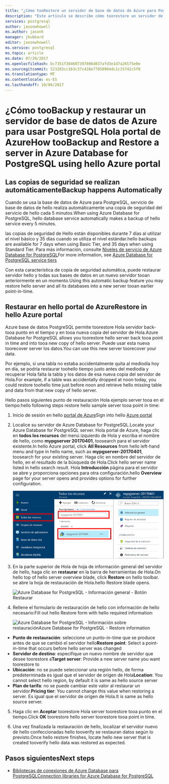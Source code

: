 ```yaml
---
title: "¿Cómo tooRestore un servidor de base de datos de Azure para PostgreSQL | Documentos de Microsoft"
description: "Este artículo se describe cómo toorestore un servidor de base de datos de Azure para usar PostgreSQL Hola portal de Azure."
services: postgresql
author: jasonwhowell
ms.author: jasonh
manager: jhubbard
editor: jasonwhowell
ms.service: postgresql
ms.topic: article
ms.date: 07/20/2017
ms.openlocfilehash: bc7351f384607397806d837afd3e1d7a26575e0e
ms.sourcegitcommit: 523283cc1b3c37c428e77850964dc1c33742c5f0
ms.translationtype: MT
ms.contentlocale: es-ES
ms.lasthandoff: 10/06/2017
---
```

# <a name="how-toobackup-and-restore-a-server-in-azure-database-for-postgresql-using-hello-azure-portal"></a><span data-ttu-id="580ac-103">¿Cómo tooBackup y restaurar un servidor de base de datos de Azure para usar PostgreSQL Hola portal de Azure</span><span class="sxs-lookup"><span data-stu-id="580ac-103">How tooBackup and Restore a server in Azure Database for PostgreSQL using hello Azure portal</span></span>

## <a name="backup-happens-automatically"></a><span data-ttu-id="580ac-104">Las copias de seguridad se realizan automáticamente</span><span class="sxs-lookup"><span data-stu-id="580ac-104">Backup happens Automatically</span></span>
<span data-ttu-id="580ac-105">Cuando se usa la base de datos de Azure para PostgreSQL, servicio de base de datos de hello realiza automáticamente una copia de seguridad del servicio de hello cada 5 minutos.</span><span class="sxs-lookup"><span data-stu-id="580ac-105">When using Azure Database for PostgreSQL, hello database service automatically makes a backup of hello service every 5 minutes.</span></span> 

<span data-ttu-id="580ac-106">las copias de seguridad de Hello están disponibles durante 7 días al utilizar el nivel básico y 35 días cuando se utiliza el nivel estándar.</span><span class="sxs-lookup"><span data-stu-id="580ac-106">hello backups are available for 7 days when using Basic Tier, and 35 days when using Standard Tier.</span></span> <span data-ttu-id="580ac-107">Para más información, consulte [Niveles de servicio de Azure Database for PostgreSQL](concepts-service-tiers.md)</span><span class="sxs-lookup"><span data-stu-id="580ac-107">For more information, see [Azure Database for PostgreSQL service tiers](concepts-service-tiers.md)</span></span>

<span data-ttu-id="580ac-108">Con esta característica de copia de seguridad automática, puede restaurar servidor hello y todas sus bases de datos en un nuevo servidor tooan anteriormente en un momento.</span><span class="sxs-lookup"><span data-stu-id="580ac-108">Using this automatic backup feature you may restore hello server and all its databases into a new server tooan earlier point-in-time.</span></span>

## <a name="restore-in-hello-azure-portal"></a><span data-ttu-id="580ac-109">Restaurar en hello portal de Azure</span><span class="sxs-lookup"><span data-stu-id="580ac-109">Restore in hello Azure portal</span></span>
<span data-ttu-id="580ac-110">Azure base de datos PostgreSQL permite toorestore Hola servidor back-tooa punto en el tiempo y en tooa nueva copia del servidor de Hola.</span><span class="sxs-lookup"><span data-stu-id="580ac-110">Azure Database for PostgreSQL allows you toorestore hello server back tooa point in time and into tooa new copy of hello server.</span></span> <span data-ttu-id="580ac-111">Puede usar esta nueva toorecover server los datos.</span><span class="sxs-lookup"><span data-stu-id="580ac-111">You can use this new server toorecover your data.</span></span> 

<span data-ttu-id="580ac-112">Por ejemplo, si una tabla no estaba accidentalmente quita al mediodía hoy en día, se podría restaurar toohello tiempo justo antes del mediodía y recuperar Hola falta la tabla y los datos de esa nueva copia del servidor de Hola.</span><span class="sxs-lookup"><span data-stu-id="580ac-112">For example, if a table was accidentally dropped at noon today, you could restore toohello time just before noon and retrieve hello missing table and data from that new copy of hello server.</span></span>

<span data-ttu-id="580ac-113">Hello pasos siguientes punto de restauración Hola ejemplo server tooa en el tiempo:</span><span class="sxs-lookup"><span data-stu-id="580ac-113">hello following steps restore hello sample server tooa point in time:</span></span>
1. <span data-ttu-id="580ac-114">Inicio de sesión en hello [portal de Azure](https://portal.azure.com/)</span><span class="sxs-lookup"><span data-stu-id="580ac-114">Sign into hello [Azure portal](https://portal.azure.com/)</span></span>
2. <span data-ttu-id="580ac-115">Localice su servidor de Azure Database for PostgreSQL.</span><span class="sxs-lookup"><span data-stu-id="580ac-115">Locate your Azure Database for PostgreSQL server.</span></span> <span data-ttu-id="580ac-116">Hola portal de Azure, haga clic en **todos los recursos** del menú izquierdo de Hola y escriba el nombre de hello, como **mypgserver 20170401**, toosearch para el servidor existente.</span><span class="sxs-lookup"><span data-stu-id="580ac-116">In hello Azure portal, click **All Resources** from hello left-hand menu and type in hello name, such as **mypgserver-20170401**, toosearch for your existing server.</span></span> <span data-ttu-id="580ac-117">Haga clic en nombre del servidor de hello, en el resultado de la búsqueda de Hola.</span><span class="sxs-lookup"><span data-stu-id="580ac-117">Click hello server name listed in hello search result.</span></span> <span data-ttu-id="580ac-118">Hola **Introducción** página para el servidor se abre y proporciona opciones para otra configuración.</span><span class="sxs-lookup"><span data-stu-id="580ac-118">hello **Overview** page for your server opens and provides options for further configuration.</span></span>

   ![Portal de Azure: el servidor de búsqueda de toolocate](media/postgresql-howto-restore-server-portal/1-locate.png)

3. <span data-ttu-id="580ac-120">En la parte superior de Hola de hoja de información general del servidor de hello, haga clic en **restaurar** en la barra de herramientas de Hola.</span><span class="sxs-lookup"><span data-stu-id="580ac-120">On hello top of hello server overview blade, click **Restore** on hello toolbar.</span></span> <span data-ttu-id="580ac-121">se abre la hoja de restauración de Hola.</span><span class="sxs-lookup"><span data-stu-id="580ac-121">hello Restore blade opens.</span></span>

   ![Azure Database for PostgreSQL - Información general - Botón Restaurar](./media/postgresql-howto-restore-server-portal/2_server.png)

4. <span data-ttu-id="580ac-123">Rellene el formulario de restauración de hello con información de hello necesario:</span><span class="sxs-lookup"><span data-stu-id="580ac-123">Fill out hello Restore form with hello required information:</span></span>

   ![<span data-ttu-id="580ac-124">Azure Database for PostgreSQL - Información sobre restauración</span><span class="sxs-lookup"><span data-stu-id="580ac-124">Azure Database for PostgreSQL - Restore information</span></span> ](./media/postgresql-howto-restore-server-portal/3_restore.png)
  - <span data-ttu-id="580ac-125">**Punto de restauración**: seleccione un punto-in-time que se produce antes de que se cambió el servidor hello</span><span class="sxs-lookup"><span data-stu-id="580ac-125">**Restore point**: Select a point-in-time that occurs before hello server was changed</span></span>
  - <span data-ttu-id="580ac-126">**Servidor de destino**: especifique un nuevo nombre de servidor que desee toorestore a</span><span class="sxs-lookup"><span data-stu-id="580ac-126">**Target server**: Provide a new server name you want toorestore to</span></span>
  - <span data-ttu-id="580ac-127">**Ubicación**: no se puede seleccionar una región hello, de forma predeterminada es igual que el servidor de origen de Hola</span><span class="sxs-lookup"><span data-stu-id="580ac-127">**Location**: You cannot select hello region, by default it is same as hello source server</span></span>
  - <span data-ttu-id="580ac-128">**Plan de tarifa**: no se puede cambiar este valor al restaurar un servidor.</span><span class="sxs-lookup"><span data-stu-id="580ac-128">**Pricing tier**: You cannot change this value when restoring a server.</span></span> <span data-ttu-id="580ac-129">Es igual que el servidor de origen de Hola.</span><span class="sxs-lookup"><span data-stu-id="580ac-129">It is same as hello source server.</span></span> 

5. <span data-ttu-id="580ac-130">Haga clic en **Aceptar** toorestore Hola server toorestore tooa punto en el tiempo.</span><span class="sxs-lookup"><span data-stu-id="580ac-130">Click **OK** toorestore hello server toorestore tooa point in time.</span></span> 

6. <span data-ttu-id="580ac-131">Una vez finalizada la restauración de hello, localizar el servidor nuevo de hello confeccionadas hello tooverify se restauran datos según lo previsto.</span><span class="sxs-lookup"><span data-stu-id="580ac-131">Once hello restore finishes, locate hello new server that is created tooverify hello data was restored as expected.</span></span>

## <a name="next-steps"></a><span data-ttu-id="580ac-132">Pasos siguientes</span><span class="sxs-lookup"><span data-stu-id="580ac-132">Next steps</span></span>
- [<span data-ttu-id="580ac-133">Bibliotecas de conexiones de Azure Database para PostgreSQL</span><span class="sxs-lookup"><span data-stu-id="580ac-133">Connection libraries for Azure Database for PostgreSQL</span></span>](concepts-connection-libraries.md)

